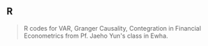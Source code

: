 ## R
  > R codes for VAR, Granger Causality, Contegration in Financial Econometrics from Pf. Jaeho Yun's class in Ewha.
